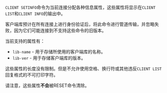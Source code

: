 `CLIENT SETINFO`命令为当前连接分配各种信息属性，这些属性将显示在`CLIENT LIST`和`CLIENT INFO`的输出中。

客户端库预计在所有连接上进行身份验证后，将此命令进行管道传输，并忽略失败，因为它们可能连接到不支持这些命令的旧版本。

当前支持的属性有：
* `lib-name` - 用于存储所使用的客户端库的名称。
* `lib-ver` - 用于存储客户端库的版本。

这些属性的长度没有限制。但是不允许使用空格、换行符或其他违反`CLIENT LIST`回复格式的不可打印字符。

请注意，这些属性**不会**被RESET命令清除。
